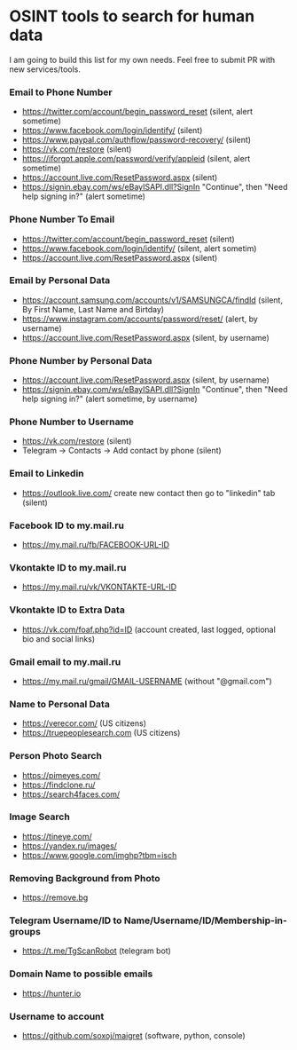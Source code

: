 # OSINT tools to search for human data

I am going to build this list for my own needs. Feel free to submit PR with new services/tools.

### Email to Phone Number

- https://twitter.com/account/begin_password_reset (silent, alert sometime)
- https://www.facebook.com/login/identify/ (silent)
- https://www.paypal.com/authflow/password-recovery/ (silent)
- https://vk.com/restore (silent)
- https://iforgot.apple.com/password/verify/appleid (silent, alert sometime)
- https://account.live.com/ResetPassword.aspx (silent)
- https://signin.ebay.com/ws/eBayISAPI.dll?SignIn "Continue", then "Need help signing in?" (alert sometime)

### Phone Number To Email

- https://twitter.com/account/begin_password_reset (silent)
- https://www.facebook.com/login/identify/ (silent, alert sometim)
- https://account.live.com/ResetPassword.aspx (silent)

### Email by Personal Data

- https://account.samsung.com/accounts/v1/SAMSUNGCA/findId (silent, By First Name, Last Name and Birtday)
- https://www.instagram.com/accounts/password/reset/ (alert, by username)
- https://account.live.com/ResetPassword.aspx (silent, by username)

### Phone Number by Personal Data

- https://account.live.com/ResetPassword.aspx (silent, by username)
- https://signin.ebay.com/ws/eBayISAPI.dll?SignIn "Continue", then "Need help signing in?" (alert sometime, by username)

### Phone Number to Username

- https://vk.com/restore (silent)
- Telegram -> Contacts -> Add contact by phone (silent)

### Email to Linkedin

- https://outlook.live.com/ create new contact then go to "linkedin" tab (silent)

### Facebook ID to my.mail.ru

- https://my.mail.ru/fb/FACEBOOK-URL-ID

### Vkontakte ID to my.mail.ru

- https://my.mail.ru/vk/VKONTAKTE-URL-ID

### Vkontakte ID to Extra Data 

- https://vk.com/foaf.php?id=ID (account created, last logged, optional bio and social links)

### Gmail email to my.mail.ru

- https://my.mail.ru/gmail/GMAIL-USERNAME (without "@gmail.com")

### Name to Personal Data

- https://verecor.com/ (US citizens)
- https://truepeoplesearch.com (US citizens)

### Person Photo Search

- https://pimeyes.com/
- https://findclone.ru/
- https://search4faces.com/

### Image Search

- https://tineye.com/
- https://yandex.ru/images/
- https://www.google.com/imghp?tbm=isch

### Removing Background from Photo

- https://remove.bg

### Telegram Username/ID to Name/Username/ID/Membership-in-groups

- https://t.me/TgScanRobot (telegram bot)

### Domain Name to possible emails

- https://hunter.io

### Username to account

- https://github.com/soxoj/maigret (software, python, console)
